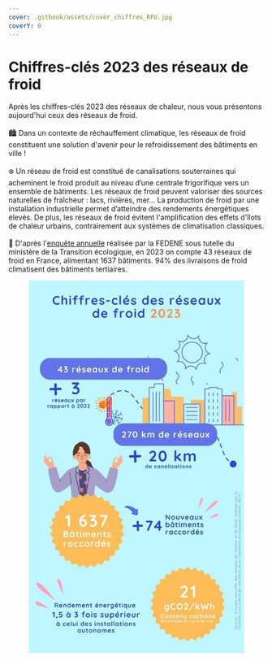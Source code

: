 ```yaml
---
cover: .gitbook/assets/cover_chiffres_RFU.jpg
coverY: 0
---
```


# Chiffres-clés 2023 des réseaux de froid

Après les chiffres-clés 2023 des réseaux de chaleur, nous vous présentons aujourd'hui ceux des réseaux de froid.\
\
🏙️ Dans un contexte de réchauffement climatique, les réseaux de froid constituent une solution d'avenir pour le refroidissement des bâtiments en ville !\
\
❄️ Un réseau de froid est constitué de canalisations souterraines qui acheminent le froid produit au niveau d’une centrale frigorifique vers un ensemble de bâtiments. Les réseaux de froid peuvent valoriser des sources naturelles de fraîcheur : lacs, rivières, mer... La production de froid par une installation industrielle permet d’atteindre des rendements énergétiques élevés. De plus, les réseaux de froid évitent l'amplification des effets d'îlots de chaleur urbains, contrairement aux systèmes de climatisation classiques.\
\
🔎 D'après l'[enquête annuelle](https://fedene.fr/enquete-annuelle-des-reseaux-de-chaleur-froid-2024/) réalisée par la FEDENE sous tutelle du ministère de la Transition écologique, en 2023 on compte 43 réseaux de froid en France, alimentant 1637 bâtiments. 94% des livraisons de froid climatisent des bâtiments tertiaires.

<figure><img src=".gitbook/assets/FCU_chiffres-cles_reseaux-froid.jpg" alt=""><figcaption></figcaption></figure>
